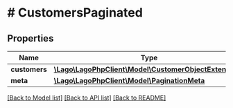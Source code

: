 # # CustomersPaginated

## Properties

Name | Type | Description | Notes
------------ | ------------- | ------------- | -------------
**customers** | [**\Lago\LagoPhpClient\Model\CustomerObjectExtended[]**](CustomerObjectExtended.md) |  |
**meta** | [**\Lago\LagoPhpClient\Model\PaginationMeta**](PaginationMeta.md) |  |

[[Back to Model list]](../../README.md#models) [[Back to API list]](../../README.md#endpoints) [[Back to README]](../../README.md)
